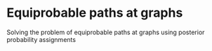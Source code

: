 # Equiprobable paths at graphs
 Solving the problem of equiprobable paths at graphs using posterior probability assignments
